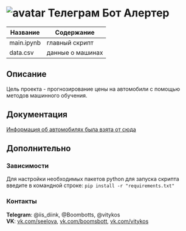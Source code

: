 #                ![avatar](https://sun1-13.userapi.com/s/v1/ig2/1r0-byxqFwdntyCx2i6Cxc7zn4yTw9oRDkcLqX789qs6OY9_IBqz2P08wtzp6K35BK9K_cJ-MtI9TyCBczcNCIWF.jpg?size=50x50&amp;quality=96&amp;crop=176,90,541,541&amp;ava=1)                                                    Телеграм Бот Алертер                             

Название            | Содержание
----------------    |----------------------
main.ipynb             | главный скрипт
data.csv                | данные о машинах

##                                                                    Описание

Цель проекта - прогнозирование цены на автомобили с помощью методов машинного обучения.


##                                                                    Документация

  [Информация об автомобилях была взята от сюда](https://www.avito.ru)
  
  
##                                                                    Дополнительно
###                                                                   Зависимости

  Для настройки необходимых пакетов python для запуска скрипта введите в командной строке:
  `pip install -r "requirements.txt"`
  
  
  
  
  
  
###                                                                    Контакты


  **Telegram**: @iis_diink, @Boombotts, @vitykos \
  **VK**: [vk.com/seelova](https://vk.com/iss_diink), [vk.com/boomsbott](https://vk.com/boomsbott), [vk.com/vitykos](https://vk.com/vitykos) 
  
  
